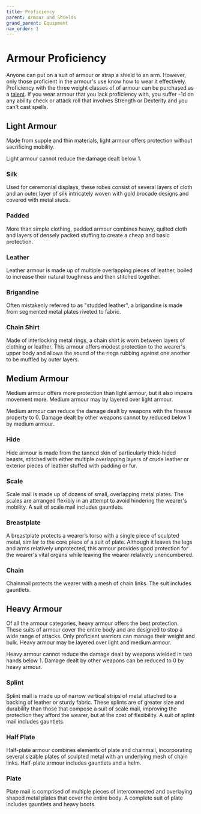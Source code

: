 ```yaml
---
title: Proficiency
parent: Armour and Shields
grand_parent: Equipment
nav_order: 1
---
```


# Armour Proficiency
Anyone can put on a suit of armour or strap a shield to an arm. However, only those proficient in the armour's use know how to wear it effectively. Proficiency with the three weight classes of of armour can be purchased as a [talent](https://stormchaserroleplaying.com/stormchaserRPG/Talents/Armour/). If you wear armour that you lack proficiency with, you suffer -1d on any ability check or attack roll that involves Strength or Dexterity and you can't cast spells.

## Light Armour
Made from supple and thin materials, light armour offers protection without sacrificing mobility.

Light armour cannot reduce the damage dealt below 1.

### Silk
Used for ceremonial displays, these robes consist of several layers of cloth and an outer layer of silk intricately woven with gold brocade designs and covered with metal studs.

### Padded
More than simple clothing, padded armour combines heavy, quilted cloth and layers of densely packed stuffing to create a cheap and basic protection.

### Leather
Leather armour is made up of multiple overlapping pieces of leather, boiled to increase their natural toughness and then stitched together.

### Brigandine
Often mistakenly referred to as "studded leather", a brigandine is made from segmented metal plates riveted to fabric.

### Chain Shirt
Made of interlocking metal rings, a chain shirt is worn between layers of clothing or leather. This armour offers modest protection to the wearer's upper body and allows the sound of the rings rubbing against one another to be muffled by outer layers.

## Medium Armour
Medium armour offers more protection than light armour, but it also impairs movement more. Medium armour may by layered over light armour.

Medium armour can reduce the damage dealt by weapons with the finesse property to 0. Damage dealt by other weapons cannot by reduced below 1 by medium armour.

### Hide
Hide armour is made from the tanned skin of particularly thick-hided beasts, stitched with either multiple overlapping layers of crude leather or exterior pieces of leather stuffed with padding or fur.

### Scale
Scale mail is made up of dozens of small, overlapping metal plates. The scales are arranged flexibly in an attempt to avoid hindering the wearer's mobility. A suit of scale mail includes gauntlets.

### Breastplate
A breastplate protects a wearer’s torso with a single piece of sculpted metal, similar to the core piece of a suit of plate. Although it leaves the legs and arms relatively unprotected, this armour provides good protection for the wearer's vital organs while leaving the wearer relatively unencumbered.

### Chain
Chainmail protects the wearer with a mesh of chain links. The suit includes gauntlets.

## Heavy Armour
Of all the armour categories, heavy armour offers the best protection. These suits of armour cover the entire body and are designed to stop a wide range of attacks. Only proficient warriors can manage their weight and bulk. Heavy armour may be layered over light and medium armour.

Heavy armour cannot reduce the damage dealt by weapons wielded in two hands below 1. Damage dealt by other weapons can be reduced to 0 by heavy armour.

### Splint
Splint mail is made up of narrow vertical strips of metal attached to a backing of leather or sturdy fabric. These splints are of greater size and durability than those that compose a suit of scale mail, improving the protection they afford the wearer, but at the cost of flexibility. A suit of splint mail includes gauntlets.

### Half Plate
Half-plate armour combines elements of plate and chainmail, incorporating several sizable plates of sculpted metal with an underlying mesh of chain links. Half-plate armour includes gauntlets and a helm.

### Plate
Plate mail is comprised of multiple pieces of interconnected and overlaying shaped metal plates that cover the entire body. A complete suit of plate includes gauntlets and heavy boots.
